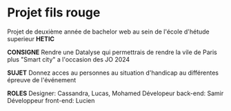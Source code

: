 # Projet fils rouge
Projet de deuxième année de bachelor web au sein de l'école d'hétude superieur **HETIC**
>
**CONSIGNE**
Rendre une Datalyse qui permettrais de rendre la vile de Paris plus "Smart city"  a l'occasion des JO 2024 
>
**SUJET**
Donnez acces au personnes au situation d'handicap au différentes épreuve de l'événement
>
**ROLES**
Designer: Cassandra, Lucas, Mohamed
Dévelopeur back-end: Samir
Développeur front-end: Lucien
